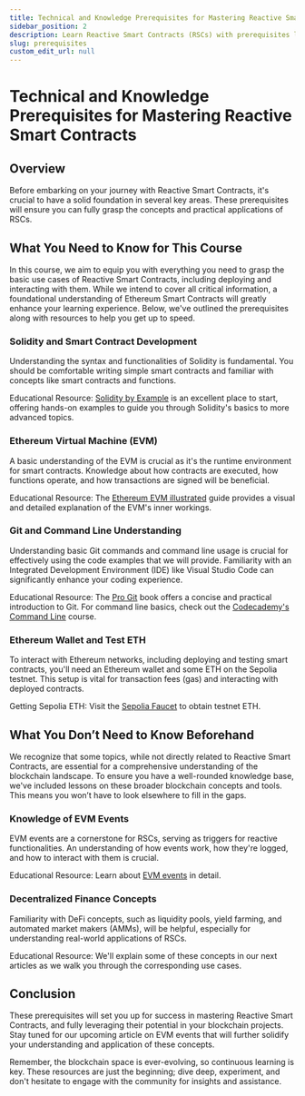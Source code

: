 ```yaml
---
title: Technical and Knowledge Prerequisites for Mastering Reactive Smart Contracts
sidebar_position: 2
description: Learn Reactive Smart Contracts (RSCs) with prerequisites like Solidity, EVM basics, Git, and an Ethereum wallet.
slug: prerequisites
custom_edit_url: null
---
```


# Technical and Knowledge Prerequisites for Mastering Reactive Smart Contracts

## Overview 

Before embarking on your journey with Reactive Smart Contracts, it's crucial to have a solid foundation in several key
areas. These prerequisites will ensure you can fully grasp the concepts and practical applications of RSCs.

## What You Need to Know for This Course

In this course, we aim to equip you with everything you need to grasp the basic use cases of Reactive Smart Contracts,
including deploying and interacting with them. While we intend to cover all critical information, a foundational
understanding of Ethereum Smart Contracts will greatly enhance your learning experience. Below, we've outlined the
prerequisites along with resources to help you get up to speed.

### Solidity and Smart Contract Development

Understanding the syntax and functionalities of Solidity is fundamental. You should be comfortable writing simple smart
contracts and familiar with concepts like smart contracts and functions.

Educational Resource: [Solidity by Example](https://solidity-by-example.org/) is an excellent place to start, offering
hands-on examples to guide you through Solidity's basics to more advanced topics.

### Ethereum Virtual Machine (EVM)

A basic understanding of the EVM is crucial as it's the runtime environment for smart contracts. Knowledge about how
contracts are executed, how functions operate, and how transactions are signed will be beneficial.

Educational Resource: The [Ethereum EVM illustrated](https://takenobu-hs.github.io/downloads/ethereum_evm_illustrated.pdf) guide provides a visual and detailed explanation of the EVM's
inner workings.

### Git and Command Line Understanding

Understanding basic Git commands and command line usage is crucial for effectively using the code examples that we will
provide. Familiarity with an Integrated Development Environment (IDE) like Visual Studio Code can significantly enhance
your coding experience.

Educational Resource: The [Pro Git](https://git-scm.com/book/en/v2) book offers a concise and practical introduction to Git. For command line basics,
check out the [Codecademy's Command Line](https://www.codecademy.com/learn/learn-the-command-line) course.

### Ethereum Wallet and Test ETH

To interact with Ethereum networks, including deploying and testing smart contracts, you'll need an Ethereum wallet and
some ETH on the Sepolia testnet. This setup is vital for transaction fees (gas) and interacting with deployed contracts.

Getting Sepolia ETH: Visit the [Sepolia Faucet](https://www.alchemy.com/faucets/ethereum-sepolia) to obtain testnet ETH.

## What You Don’t Need to Know Beforehand

We recognize that some topics, while not directly related to Reactive Smart Contracts, are essential for a comprehensive
understanding of the blockchain landscape. To ensure you have a well-rounded knowledge base, we've included lessons on
these broader blockchain concepts and tools. This means you won’t have to look elsewhere to fill in the gaps.

### Knowledge of EVM Events

EVM events are a cornerstone for RSCs, serving as triggers for reactive functionalities. An understanding of how events
work, how they're logged, and how to interact with them is crucial.

Educational Resource: Learn about [EVM events](../module-1/how-events-work.md) in detail.

### Decentralized Finance Concepts

Familiarity with DeFi concepts, such as liquidity pools, yield farming, and automated market makers (AMMs), will be
helpful, especially for understanding real-world applications of RSCs.

Educational Resource: We'll explain some of these concepts in our next articles as we walk you through the corresponding
use cases.

## Conclusion

These prerequisites will set you up for success in mastering Reactive Smart Contracts, and fully leveraging their potential
in your blockchain projects. Stay tuned for our upcoming article on EVM events that will further solidify your
understanding and application of these concepts.

Remember, the blockchain space is ever-evolving, so continuous learning is key. These resources are just the beginning;
dive deep, experiment, and don't hesitate to engage with the community for insights and assistance.

